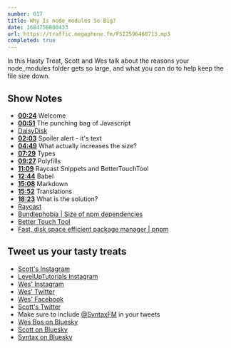 ```yaml
---
number: 617
title: Why Is node_modules So Big?
date: 1684756800433
url: https://traffic.megaphone.fm/FSI2596460713.mp3
completed: true
---
```


In this Hasty Treat, Scott and Wes talk about the reasons your node_modules folder gets so large, and what you can do to help keep the file size down.

## Show Notes

* **[00:24](#t=00:24)** Welcome
* **[00:51](#t=00:51)** The punching bag of Javascript
* [DaisyDisk](https://daisydiskapp.com/)
* **[02:03](#t=02:03)** Spoiler alert - it's text
* **[04:49](#t=04:49)** What actually increases the size?
* **[07:29](#t=07:29)** Types
* **[09:27](#t=09:27)** Polyfills
* **[11:09](#t=11:09)** Raycast Snippets and BetterTouchTool
* **[12:44](#t=12:44)** Babel
* **[15:08](#t=15:08)** Markdown
* **[15:52](#t=15:52)** Translations
* **[18:23](#t=18:23)** What is the solution?
* [Raycast](https://www.raycast.com/)
* [Bundlephobia | Size of npm dependencies](https://bundlephobia.com/)
* [Better Touch Tool](https://folivora.ai/)
* [Fast, disk space efficient package manager | pnpm](https://pnpm.io/)

## Tweet us your tasty treats

* [Scott's Instagram](https://www.instagram.com/stolinski/)
* [LevelUpTutorials Instagram](https://www.instagram.com/LevelUpTutorials/)
* [Wes' Instagram](https://www.instagram.com/wesbos/)
* [Wes' Twitter](https://twitter.com/wesbos)
* [Wes' Facebook](https://www.facebook.com/wesbos.developer)
* [Scott's Twitter](https://twitter.com/stolinski)
* Make sure to include [@SyntaxFM](https://twitter.com/SyntaxFM) in your tweets
* [Wes Bos on Bluesky](https://bsky.app/profile/syntax.fm/wesbos.com)
* [Scott on Bluesky](https://bsky.app/profile/tolin.ski)
* [Syntax on Bluesky](https://bsky.app/profile/syntax.fm)
